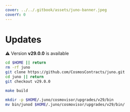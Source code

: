 ```yaml
---
cover: ../../.gitbook/assets/juno-banner.jpeg
coverY: 0
---
```


# Updates

⚠️ Version **v29.0.0** is available

```bash
cd $HOME || return
rm -rf juno
git clone https://github.com/CosmosContracts/juno.git
cd juno || return
git checkout v29.0.0

make build

mkdir -p $HOME/.juno/cosmovisor/upgrades/v29/bin
mv bin/junod $HOME/.juno/cosmovisor/upgrades/v29/bin/
```
